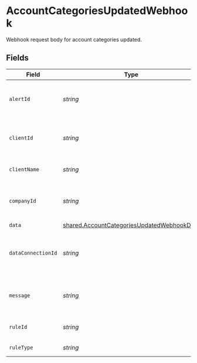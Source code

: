 # AccountCategoriesUpdatedWebhook

Webhook request body for account categories updated.


## Fields

| Field                                                                                                           | Type                                                                                                            | Required                                                                                                        | Description                                                                                                     | Example                                                                                                         |
| --------------------------------------------------------------------------------------------------------------- | --------------------------------------------------------------------------------------------------------------- | --------------------------------------------------------------------------------------------------------------- | --------------------------------------------------------------------------------------------------------------- | --------------------------------------------------------------------------------------------------------------- |
| `alertId`                                                                                                       | *string*                                                                                                        | :heavy_minus_sign:                                                                                              | Unique identifier of the webhook event.                                                                         |                                                                                                                 |
| `clientId`                                                                                                      | *string*                                                                                                        | :heavy_minus_sign:                                                                                              | Unique identifier for your client in Codat.                                                                     |                                                                                                                 |
| `clientName`                                                                                                    | *string*                                                                                                        | :heavy_minus_sign:                                                                                              | Name of your client in Codat.                                                                                   |                                                                                                                 |
| `companyId`                                                                                                     | *string*                                                                                                        | :heavy_minus_sign:                                                                                              | Unique identifier for your SMB in Codat.                                                                        | 8a210b68-6988-11ed-a1eb-0242ac120002                                                                            |
| `data`                                                                                                          | [shared.AccountCategoriesUpdatedWebhookData](../../../sdk/models/shared/accountcategoriesupdatedwebhookdata.md) | :heavy_minus_sign:                                                                                              | N/A                                                                                                             |                                                                                                                 |
| `dataConnectionId`                                                                                              | *string*                                                                                                        | :heavy_minus_sign:                                                                                              | Unique identifier for a company's data connection.                                                              | 2e9d2c44-f675-40ba-8049-353bfcb5e171                                                                            |
| `message`                                                                                                       | *string*                                                                                                        | :heavy_minus_sign:                                                                                              | A human readable message about the webhook.                                                                     |                                                                                                                 |
| `ruleId`                                                                                                        | *string*                                                                                                        | :heavy_minus_sign:                                                                                              | Unique identifier for the rule.                                                                                 |                                                                                                                 |
| `ruleType`                                                                                                      | *string*                                                                                                        | :heavy_minus_sign:                                                                                              | The type of rule.                                                                                               |                                                                                                                 |